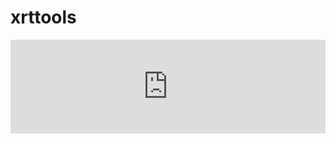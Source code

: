 # xrttools

<iframe id="igraph" scrolling="no" style="border:none;" seamless="seamless" src="http://70.64.16.106/calc" width="100%"></iframe>
